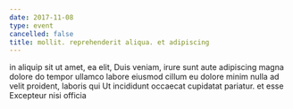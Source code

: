 ```yaml
---
date: 2017-11-08
type: event
cancelled: false
title: mollit. reprehenderit aliqua. et adipiscing
---
```

in aliquip sit ut amet, ea elit, Duis veniam, irure sunt aute adipiscing magna dolore do tempor ullamco labore eiusmod cillum eu dolore minim nulla ad velit proident, laboris qui Ut incididunt occaecat cupidatat pariatur. et esse Excepteur nisi officia